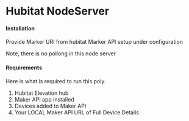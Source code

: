 # Hubitat NodeServer

#### Installation

Provide Marker URI from hubitat Marker API setup under configuration


Note, there is no pollong in this node server
  
#### Requirements

Here is what is required to run this poly.

1. Hubitat Elevation hub
2. Maker API app installed
3. Devices added to Maker API
4. Your LOCAL Maker API URL of Full Device Details
